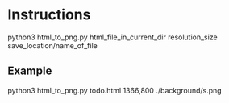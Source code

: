 # Instructions

python3   html_to_png.py  html_file_in_current_dir     resolution_size  save_location/name_of_file

## Example

python3 html_to_png.py todo.html 1366,800 ./background/s.png

